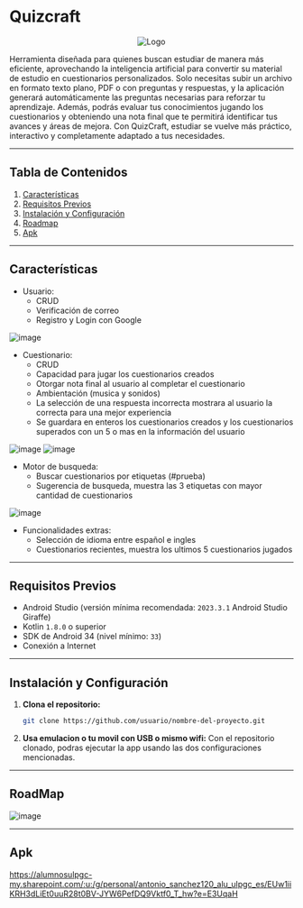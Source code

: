 # Quizcraft

<p align="center">
    <img src="https://github.com/user-attachments/assets/776d435c-a703-4516-89e7-48e6451d49e6" alt="Logo">
</p>

Herramienta diseñada para quienes buscan estudiar de manera más eficiente, aprovechando la inteligencia artificial para convertir su material de estudio en cuestionarios personalizados. Solo necesitas subir un archivo en formato texto plano, PDF o con preguntas y respuestas, y la aplicación generará automáticamente las preguntas necesarias para reforzar tu aprendizaje. Además, podrás evaluar tus conocimientos jugando los cuestionarios y obteniendo una nota final que te permitirá identificar tus avances y áreas de mejora. Con QuizCraft, estudiar se vuelve más práctico, interactivo y completamente adaptado a tus necesidades.

---

## Tabla de Contenidos

1. [Características](#características)
2. [Requisitos Previos](#requisitos-previos)
3. [Instalación y Configuración](#instalación-y-configuración)
4. [Roadmap](#roadmap)
5. [Apk](#apk)

---

## Características

-  Usuario:
    -  CRUD
    -  Verificación de correo
    -  Registro y Login con Google
 
![image](https://github.com/user-attachments/assets/ee1d75d6-d7ef-46d3-9e3c-fc1f56575732)

-  Cuestionario:
    -  CRUD
    -  Capacidad para jugar los cuestionarios creados
    -  Otorgar nota final al usuario al completar el cuestionario
    -  Ambientación (musica y sonidos)
    -  La selección de una respuesta incorrecta mostrara al usuario la correcta para una mejor experiencia
    -  Se guardara en enteros los cuestionarios creados y los cuestionarios superados con un 5 o mas en la información del usuario

![image](https://github.com/user-attachments/assets/4b2d6b8f-e421-4a33-8f37-e0ac7182eef7)
![image](https://github.com/user-attachments/assets/923b8f4c-b898-428a-afb2-af0ee5fc752a)

-  Motor de busqueda:
   -  Buscar cuestionarios por etiquetas (#prueba)
   -  Sugerencia de busqueda, muestra las 3 etiquetas con mayor cantidad de cuestionarios

![image](https://github.com/user-attachments/assets/69fe8276-5a99-4890-9d94-e18daadc67fa)

-  Funcionalidades extras:
   -  Selección de idioma entre español e ingles
   -  Cuestionarios recientes, muestra los ultimos 5 cuestionarios jugados

---

## Requisitos Previos

- Android Studio (versión mínima recomendada: `2023.3.1` Android Studio Giraffe)
- Kotlin `1.8.0` o superior
- SDK de Android 34 (nivel mínimo: `33`)
- Conexión a Internet

---

## Instalación y Configuración

1. **Clona el repositorio:**
   ```bash
   git clone https://github.com/usuario/nombre-del-proyecto.git

2. **Usa emulacion o tu movil con USB o mismo wifi:**
   Con el repositorio clonado, podras ejecutar la app usando las dos configuraciones
   mencionadas.

---

## RoadMap

![image](https://github.com/user-attachments/assets/8a7df88b-016d-4a71-9b9a-82438b953ec8)

---

## Apk

https://alumnosulpgc-my.sharepoint.com/:u:/g/personal/antonio_sanchez120_alu_ulpgc_es/EUw1iiKRH3dLiEt0uuR28t0BV-JYW6PefDQ9Vktf0_T_hw?e=E3UqaH

